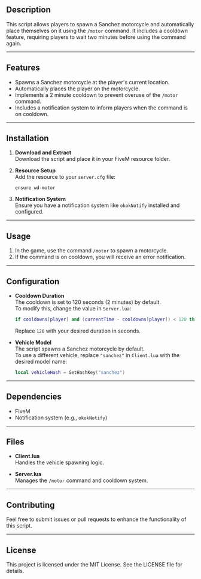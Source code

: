## Description

This script allows players to spawn a Sanchez motorcycle and automatically place themselves on it using the `/motor` command. It includes a cooldown feature, requiring players to wait two minutes before using the command again.

---

## Features

- Spawns a Sanchez motorcycle at the player's current location.
- Automatically places the player on the motorcycle.
- Implements a 2 minute cooldown to prevent overuse of the `/motor` command.
- Includes a notification system to inform players when the command is on cooldown.

---

## Installation

1. **Download and Extract**  
   Download the script and place it in your FiveM resource folder.

2. **Resource Setup**  
   Add the resource to your `server.cfg` file:
   ```plaintext
   ensure wd-motor
   ```

3. **Notification System**  
   Ensure you have a notification system like `okokNotify` installed and configured.

---

## Usage

1. In the game, use the command `/motor` to spawn a motorcycle.
2. If the command is on cooldown, you will receive an error notification.

---

## Configuration

- **Cooldown Duration**  
  The cooldown is set to 120 seconds (2 minutes) by default.  
  To modify this, change the value in `Server.lua`:
  ```lua
  if cooldowns[player] and (currentTime - cooldowns[player]) < 120 then
  ```
  Replace `120` with your desired duration in seconds.

- **Vehicle Model**  
  The script spawns a Sanchez motorcycle by default.  
  To use a different vehicle, replace `"sanchez"` in `Client.lua` with the desired model name:
  ```lua
  local vehicleHash = GetHashKey("sanchez")
  ```

---

## Dependencies

- FiveM
- Notification system (e.g., `okokNotify`)

---

## Files

- **Client.lua**  
  Handles the vehicle spawning logic.

- **Server.lua**  
  Manages the `/motor` command and cooldown system.

---

## Contributing

Feel free to submit issues or pull requests to enhance the functionality of this script.

---

## License

This project is licensed under the MIT License. See the LICENSE file for details.
